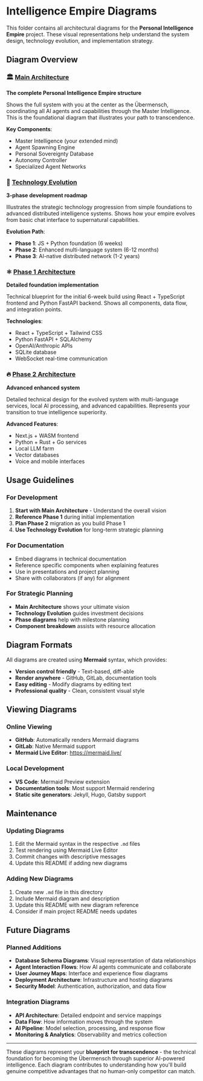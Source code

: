 # Intelligence Empire Diagrams

This folder contains all architectural diagrams for the **Personal Intelligence Empire** project. These visual representations help understand the system design, technology evolution, and implementation strategy.

## Diagram Overview

### 🏛️ [Main Architecture](./main-architecture.md)
**The complete Personal Intelligence Empire structure**

Shows the full system with you at the center as the Übermensch, coordinating all AI agents and capabilities through the Master Intelligence. This is the foundational diagram that illustrates your path to transcendence.

**Key Components**:
- Master Intelligence (your extended mind)
- Agent Spawning Engine
- Personal Sovereignty Database
- Autonomy Controller
- Specialized Agent Networks

### 🚀 [Technology Evolution](./technology-evolution.md)
**3-phase development roadmap**

Illustrates the strategic technology progression from simple foundations to advanced distributed intelligence systems. Shows how your empire evolves from basic chat interface to supernatural capabilities.

**Evolution Path**:
- **Phase 1**: JS + Python foundation (6 weeks)
- **Phase 2**: Enhanced multi-language system (6-12 months)
- **Phase 3**: AI-native distributed network (1-2 years)

### ⚛️ [Phase 1 Architecture](./phase1-architecture.md)
**Detailed foundation implementation**

Technical blueprint for the initial 6-week build using React + TypeScript frontend and Python FastAPI backend. Shows all components, data flow, and integration points.

**Technologies**:
- React + TypeScript + Tailwind CSS
- Python FastAPI + SQLAlchemy
- OpenAI/Anthropic APIs
- SQLite database
- WebSocket real-time communication

### 🔥 [Phase 2 Architecture](./phase2-architecture.md)
**Advanced enhanced system**

Detailed technical design for the evolved system with multi-language services, local AI processing, and advanced capabilities. Represents your transition to true intelligence superiority.

**Advanced Features**:
- Next.js + WASM frontend
- Python + Rust + Go services
- Local LLM farm
- Vector databases
- Voice and mobile interfaces

## Usage Guidelines

### For Development
1. **Start with Main Architecture** - Understand the overall vision
2. **Reference Phase 1** during initial implementation
3. **Plan Phase 2** migration as you build Phase 1
4. **Use Technology Evolution** for long-term strategic planning

### For Documentation
- Embed diagrams in technical documentation
- Reference specific components when explaining features
- Use in presentations and project planning
- Share with collaborators (if any) for alignment

### For Strategic Planning
- **Main Architecture** shows your ultimate vision
- **Technology Evolution** guides investment decisions
- **Phase diagrams** help with milestone planning
- **Component breakdown** assists with resource allocation

## Diagram Formats

All diagrams are created using **Mermaid** syntax, which provides:
- **Version control friendly** - Text-based, diff-able
- **Render anywhere** - GitHub, GitLab, documentation tools
- **Easy editing** - Modify diagrams by editing text
- **Professional quality** - Clean, consistent visual style

## Viewing Diagrams

### Online Viewing
- **GitHub**: Automatically renders Mermaid diagrams
- **GitLab**: Native Mermaid support
- **Mermaid Live Editor**: https://mermaid.live/

### Local Development
- **VS Code**: Mermaid Preview extension
- **Documentation tools**: Most support Mermaid rendering
- **Static site generators**: Jekyll, Hugo, Gatsby support

## Maintenance

### Updating Diagrams
1. Edit the Mermaid syntax in the respective `.md` files
2. Test rendering using Mermaid Live Editor
3. Commit changes with descriptive messages
4. Update this README if adding new diagrams

### Adding New Diagrams
1. Create new `.md` file in this directory
2. Include Mermaid diagram and description
3. Update this README with new diagram reference
4. Consider if main project README needs updates

## Future Diagrams

### Planned Additions
- **Database Schema Diagrams**: Visual representation of data relationships
- **Agent Interaction Flows**: How AI agents communicate and collaborate
- **User Journey Maps**: Interface and experience flow diagrams
- **Deployment Architecture**: Infrastructure and hosting diagrams
- **Security Model**: Authentication, authorization, and data flow

### Integration Diagrams
- **API Architecture**: Detailed endpoint and service mappings
- **Data Flow**: How information moves through the system
- **AI Pipeline**: Model selection, processing, and response flow
- **Monitoring & Analytics**: Observability and metrics collection

---

These diagrams represent your **blueprint for transcendence** - the technical foundation for becoming the Übermensch through superior AI-powered intelligence. Each diagram contributes to understanding how you'll build genuine competitive advantages that no human-only competitor can match. 